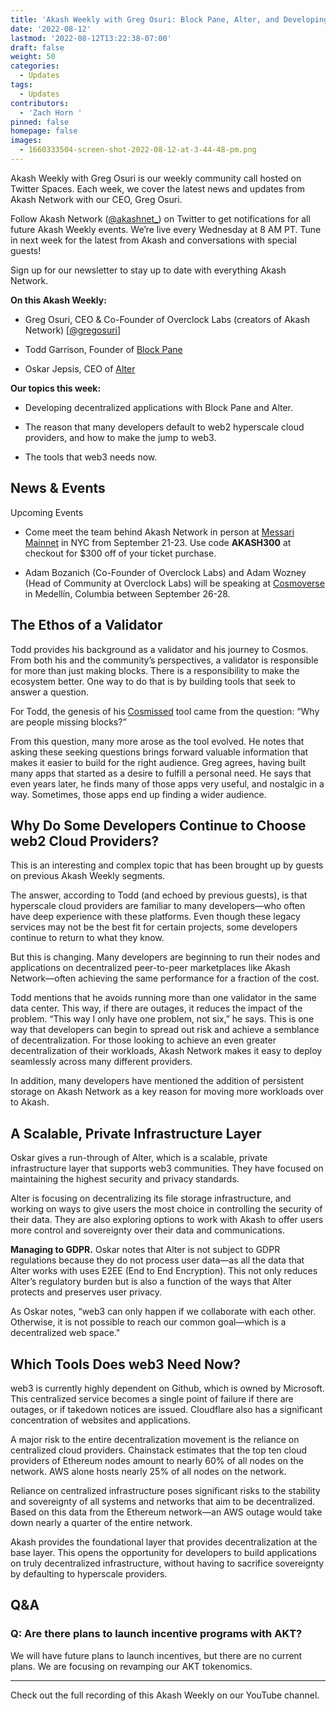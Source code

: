 ```yaml
---
title: 'Akash Weekly with Greg Osuri: Block Pane, Alter, and Developing for Decentralization'
date: '2022-08-12'
lastmod: '2022-08-12T13:22:38-07:00'
draft: false
weight: 50
categories:
  - Updates
tags:
  - Updates
contributors:
  - 'Zach Horn '
pinned: false
homepage: false
images:
  - 1660333504-screen-shot-2022-08-12-at-3-44-48-pm.png
---
```

Akash Weekly with Greg Osuri is our weekly community call hosted on Twitter Spaces. Each week, we cover the latest news and updates from Akash Network with our CEO, Greg Osuri.

Follow Akash Network ([@akashnet\_](https://twitter.com/akashnet_)) on Twitter to get notifications for all future Akash Weekly events. We’re live every Wednesday at 8 AM PT. Tune in next week for the latest from Akash and conversations with special guests!

Sign up for our newsletter to stay up to date with everything Akash Network.

**On this Akash Weekly:**

*   Greg Osuri, CEO & Co-Founder of Overclock Labs (creators of Akash Network) \[[@gregosuri](https://twitter.com/gregosuri)\]
    
*   Todd Garrison, Founder of [Block Pane](https://blockpane.com/)
    
*   Oskar Jepsis, CEO of [Alter](https://altermail.live/)
    

**Our topics this week:**

*   Developing decentralized applications with Block Pane and Alter.
    
*   The reason that many developers default to web2 hyperscale cloud providers, and how to make the jump to web3.
    
*   The tools that web3 needs now.
    

News & Events
-------------

Upcoming Events

*   Come meet the team behind Akash Network in person at [Messari Mainnet](https://mainnet.events/) in NYC from September 21-23. Use code **AKASH300** at checkout for $300 off of your ticket purchase.
    
*   Adam Bozanich (Co-Founder of Overclock Labs) and Adam Wozney (Head of Community at Overclock Labs) will be speaking at [Cosmoverse](https://cosmoverse.org/) in Medellín, Columbia between September 26-28.
    

The Ethos of a Validator
------------------------

Todd provides his background as a validator and his journey to Cosmos. From both his and the community’s perspectives, a validator is responsible for more than just making blocks. There is a responsibility to make the ecosystem better. One way to do that is by building tools that seek to answer a question.

For Todd, the genesis of his [Cosmissed](https://blockpane.com/projects.html) tool came from the question: “Why are people missing blocks?” 

From this question, many more arose as the tool evolved. He notes that asking these seeking questions brings forward valuable information that makes it easier to build for the right audience. Greg agrees, having built many apps that started as a desire to fulfill a personal need. He says that even years later, he finds many of those apps very useful, and nostalgic in a way. Sometimes, those apps end up finding a wider audience. 

Why Do Some Developers Continue to Choose web2 Cloud Providers?
---------------------------------------------------------------

This is an interesting and complex topic that has been brought up by guests on previous Akash Weekly segments.

The answer, according to Todd (and echoed by previous guests), is that hyperscale cloud providers are familiar to many developers—who often have deep experience with these platforms. Even though these legacy services may not be the best fit for certain projects, some developers continue to return to what they know.

But this is changing. Many developers are beginning to run their nodes and applications on decentralized peer-to-peer marketplaces like Akash Network—often achieving the same performance for a fraction of the cost.

Todd mentions that he avoids running more than one validator in the same data center. This way, if there are outages, it reduces the impact of the problem. “This way I only have one problem, not six,” he says. This is one way that developers can begin to spread out risk and achieve a semblance of decentralization. For those looking to achieve an even greater decentralization of their workloads, Akash Network makes it easy to deploy seamlessly across many different providers. 

In addition, many developers have mentioned the addition of persistent storage on Akash Network as a key reason for moving more workloads over to Akash.

A Scalable, Private Infrastructure Layer
----------------------------------------

Oskar gives a run-through of Alter, which is a scalable, private infrastructure layer that supports web3 communities. They have focused on maintaining the highest security and privacy standards.

Alter is focusing on decentralizing its file storage infrastructure, and working on ways to give users the most choice in controlling the security of their data. They are also exploring options to work with Akash to offer users more control and sovereignty over their data and communications.

**Managing to GDPR.** Oskar notes that Alter is not subject to GDPR regulations because they do not process user data—as all the data that Alter works with uses E2EE (End to End Encryption). This not only reduces Alter’s regulatory burden but is also a function of the ways that Alter protects and preserves user privacy.

As Oskar notes, “web3 can only happen if we collaborate with each other. Otherwise, it is not possible to reach our common goal—which is a decentralized web space."

Which Tools Does web3 Need Now?
-------------------------------

web3 is currently highly dependent on Github, which is owned by Microsoft. This centralized service becomes a single point of failure if there are outages, or if takedown notices are issued. Cloudflare also has a significant concentration of websites and applications.

A major risk to the entire decentralization movement is the reliance on centralized cloud providers. Chainstack estimates that the top ten cloud providers of Ethereum nodes amount to nearly 60% of all nodes on the network. AWS alone hosts nearly 25% of all nodes on the network.

Reliance on centralized infrastructure poses significant risks to the stability and sovereignty of all systems and networks that aim to be decentralized. Based on this data from the Ethereum network—an AWS outage would take down nearly a quarter of the entire network. 

Akash provides the foundational layer that provides decentralization at the base layer. This opens the opportunity for developers to build applications on truly decentralized infrastructure, without having to sacrifice sovereignty by defaulting to hyperscale providers.

Q&A
---

### Q: Are there plans to launch incentive programs with AKT?

We will have future plans to launch incentives, but there are no current plans. We are focusing on revamping our AKT tokenomics.

* * *

Check out the full recording of this Akash Weekly on our YouTube channel.